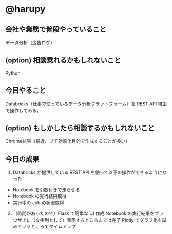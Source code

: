 # @harupy

## 会社や業務で普段やっていること
データ分析（広告ログ）  

## (option) 相談乗れるかもしれないこと
Python

## 今日やること
Databricks（仕事で使っているデータ分析プラットフォーム）を REST API 経由で操作してみる。

## (option) もしかしたら相談するかもしれないこと
Chrome拡張（最近、プチ効率化目的で作成することが多い）

## 今日の成果
1. Databricks が提供している REST API を使って以下の操作ができるようになった
- Notebook を引数付きで走らせる
- Notebook の実行結果取得
- 実行中の Job の状況取得

2. （時間があったので）Flask で簡単な UI 作成
Notebook の実行結果をブラウザ上に（文字列として）表示するところまでは完了
Plotly でグラフ化を試みているところでタイムアップ
